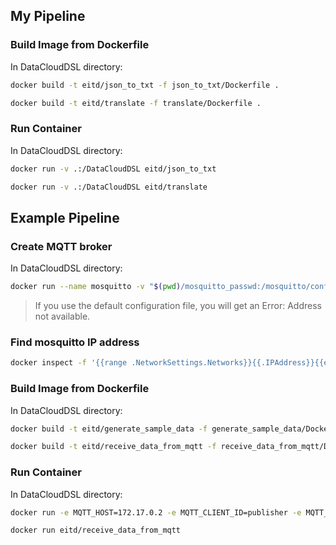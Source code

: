 ## My Pipeline ##

### Build Image from Dockerfile ###

In DataCloudDSL directory:

```bash
docker build -t eitd/json_to_txt -f json_to_txt/Dockerfile .
```
```bash
docker build -t eitd/translate -f translate/Dockerfile .
```

### Run Container ###

In DataCloudDSL directory:

```bash
docker run -v .:/DataCloudDSL eitd/json_to_txt
```
```bash
docker run -v .:/DataCloudDSL eitd/translate
```

## Example Pipeline ##

### Create MQTT broker ###

In DataCloudDSL directory:

```bash
docker run --name mosquitto -v "$(pwd)/mosquitto_passwd:/mosquitto/config/passwd" -v "$(pwd)/mosquitto.conf:/mosquitto/config/mosquitto.conf" eclipse-mosquitto
```

> If you use the default configuration file, you will get an Error: Address not available.

### Find mosquitto IP address ###

```bash
docker inspect -f '{{range .NetworkSettings.Networks}}{{.IPAddress}}{{end}}' mosquitto
```

### Build Image from Dockerfile ###

In DataCloudDSL directory:

```bash
docker build -t eitd/generate_sample_data -f generate_sample_data/Dockerfile .
```
```bash
docker build -t eitd/receive_data_from_mqtt -f receive_data_from_mqtt/Dockerfile .
```

### Run Container ###

In DataCloudDSL directory:

```bash
docker run -e MQTT_HOST=172.17.0.2 -e MQTT_CLIENT_ID=publisher -e MQTT_PASS=password eitd/generate_sample_data
```
```bash
docker run eitd/receive_data_from_mqtt
```